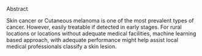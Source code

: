 Abstract

Skin cancer or Cutaneous melanoma is one of the most prevalent types of cancer. However, easily treatable if detected in early stages. For rural locations or locations without adequate medical facilities, machine learning based approach, with adequate performance might help assist local medical professionals classify a skin lesion.
